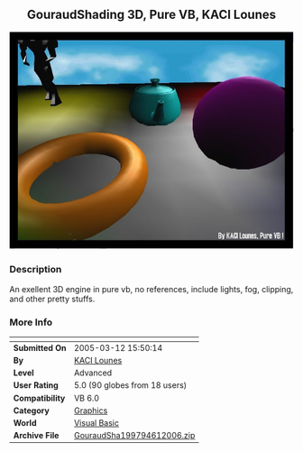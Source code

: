﻿<div align="center">

## GouraudShading 3D, Pure VB, KACI Lounes

<img src="PIC20066152581617.jpg">
</div>

### Description

An exellent 3D engine in pure vb, no references, include lights, fog, clipping, and other pretty stuffs.
 
### More Info
 


<span>             |<span>
---                |---
**Submitted On**   |2005-03-12 15:50:14
**By**             |[KACI   Lounes](https://github.com/Planet-Source-Code/PSCIndex/blob/master/ByAuthor/kaci-lounes.md)
**Level**          |Advanced
**User Rating**    |5.0 (90 globes from 18 users)
**Compatibility**  |VB 6\.0
**Category**       |[Graphics](https://github.com/Planet-Source-Code/PSCIndex/blob/master/ByCategory/graphics__1-46.md)
**World**          |[Visual Basic](https://github.com/Planet-Source-Code/PSCIndex/blob/master/ByWorld/visual-basic.md)
**Archive File**   |[GouraudSha199794612006\.zip](https://github.com/Planet-Source-Code/kaci-lounes-gouraudshading-3d-pure-vb-kaci-lounes__1-65535/archive/master.zip)








